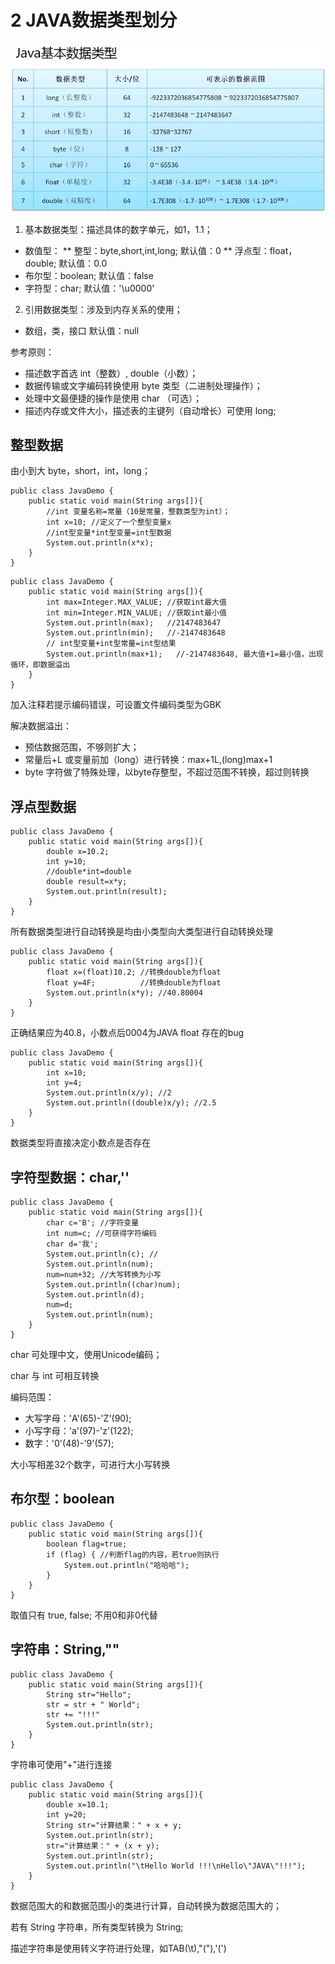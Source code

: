 # 2 JAVA数据类型划分

![JAVA基本数据类型](https://github.com/JCancy/JAVA/blob/master/picture/%E5%9F%BA%E6%9C%AC%E6%95%B0%E6%8D%AE%E7%B1%BB%E5%9E%8B.PNG)

1. 基本数据类型：描述具体的数字单元，如1，1.1；
* 数值型：
** 整型：byte,short,int,long; 默认值：0
** 浮点型：float，double;     默认值：0.0
* 布尔型：boolean;               默认值：false
* 字符型：char;                  默认值：'\u0000'
2. 引用数据类型：涉及到内存关系的使用；
* 数组，类，接口                 默认值：null

参考原则：
* 描述数字首选 int（整数）, double（小数）；
* 数据传输或文字编码转换使用 byte 类型（二进制处理操作）；
* 处理中文最便捷的操作是使用 char （可选）；
* 描述内存或文件大小，描述表的主键列（自动增长）可使用 long;


## 整型数据
由小到大 byte，short，int，long；
```
public class JavaDemo {
	public static void main(String args[]){
		//int 变量名称=常量（10是常量，整数类型为int）；
		int x=10; //定义了一个整型变量x
		//int型变量*int型变量=int型数据
		System.out.println(x*x);
	}
}
```

```
public class JavaDemo {
	public static void main(String args[]){
		int max=Integer.MAX_VALUE; //获取int最大值
		int min=Integer.MIN_VALUE; //获取int最小值
		System.out.println(max);   //2147483647
		System.out.println(min);   //-2147483648
		// int型变量+int型常量=int型结果
		System.out.println(max+1);   //-2147483648, 最大值+1=最小值，出现循环，即数据溢出
	}
}
```
加入注释若提示编码错误，可设置文件编码类型为GBK

解决数据溢出：
* 预估数据范围，不够则扩大；
* 常量后+L 或变量前加（long）进行转换：max+1L,(long)max+1
* byte 字符做了特殊处理，以byte存整型，不超过范围不转换，超过则转换


## 浮点型数据
```
public class JavaDemo {
	public static void main(String args[]){
		double x=10.2;
		int y=10;
		//double*int=double
		double result=x*y;
		System.out.println(result);
	}
}
```
所有数据类型进行自动转换是均由小类型向大类型进行自动转换处理

```
public class JavaDemo {
	public static void main(String args[]){
		float x=(float)10.2; //转换double为float
		float y=4F;          //转换double为float
		System.out.println(x*y); //40.80004
	}
}
```
正确结果应为40.8，小数点后0004为JAVA float 存在的bug

```
public class JavaDemo {
	public static void main(String args[]){
		int x=10;
		int y=4;
		System.out.println(x/y); //2
		System.out.println((double)x/y); //2.5
	}
}
```
数据类型将直接决定小数点是否存在


## 字符型数据：char,''
```
public class JavaDemo {
	public static void main(String args[]){
		char c='B'; //字符变量
		int num=c; //可获得字符编码
		char d='我';
		System.out.println(c); //
		System.out.println(num); 
		num=num+32; //大写转换为小写
		System.out.println((char)num);
		System.out.println(d);
		num=d;
		System.out.println(num);
	}
}
```
char 可处理中文，使用Unicode编码；

char 与 int 可相互转换

编码范围：
* 大写字母：'A'(65)-'Z'(90);
* 小写字母：'a'(97)-'z'(122);
* 数字：'0'(48)-'9'(57);

大小写相差32个数字，可进行大小写转换


## 布尔型：boolean
```
public class JavaDemo {
	public static void main(String args[]){
		boolean flag=true;
		if (flag) { //判断flag的内容，若true则执行
			System.out.println("哈哈哈"); 
		}
	}
}
```
取值只有 true, false; 不用0和非0代替
 

## 字符串：String,""
```
public class JavaDemo {
	public static void main(String args[]){
		String str="Hello";
		str = str + " World";
		str += "!!!"
		System.out.println(str);
	}
}
```
字符串可使用"+"进行连接

```
public class JavaDemo {
	public static void main(String args[]){
		double x=10.1;
		int y=20;
		String str="计算结果：" + x + y;
		System.out.println(str);
		str="计算结果：" + (x + y);
		System.out.println(str);
		System.out.println("\tHello World !!!\nHello\"JAVA\"!!!");
	}
}
```
数据范围大的和数据范围小的类进行计算，自动转换为数据范围大的；

若有 String 字符串，所有类型转换为 String;

描述字符串是使用转义字符进行处理，如TAB(\t),"(\"),'(\')
